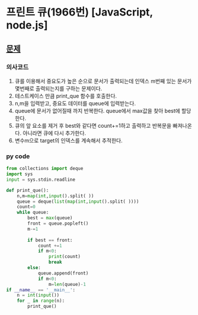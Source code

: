 # 프린트 큐(1966번) [JavaScript, node.js]

## [문제](https://www.acmicpc.net/problem/1966)
### 의사코드
1. 큐를 이용해서 중요도가 높은 순으로 문서가 출력되는데 인덱스 m번째 있는 문서가 몇번째로 출력되는지를 구하는 문제이다.
2. 테스트케이스 만큼 print_que 함수를 호출한다.
3. n,m을 입력받고, 중요도 데이터를 queue에 입력받는다.
4. queue에 문서가 없어질때 까지 반복한다. queue에서 max값을 찾아 best에 할당한다.
5. 큐의 앞 요소를 제거 후 best와 같다면 count+=1하고 출력하고 반복문을 빠져나온다. 아니라면 큐에 다시 추가한다.
6. 변수m으로 target의 인덱스를 계속해서 추적한다.

### py code
```py
from collections import deque
import sys
input = sys.stdin.readline

def print_que():
    n,m=map(int,input().split( ))
    queue = deque(list(map(int,input().split( ))))
    count=0
    while queue:
        best = max(queue)
        front = queue.popleft()
        m-=1
        
        if best == front:
            count +=1
            if m<0:
                print(count)
                break
        else:
            queue.append(front)
            if m<0:
                m=len(queue)-1
if __name__ == '__main__':
    n = int(input())
    for _ in range(n):
        print_que()
```